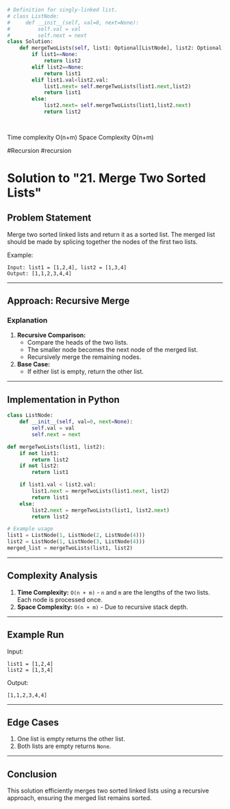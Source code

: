 ```python
# Definition for singly-linked list.
# class ListNode:
#     def __init__(self, val=0, next=None):
#         self.val = val
#         self.next = next
class Solution:
    def mergeTwoLists(self, list1: Optional[ListNode], list2: Optional[ListNode]) -> Optional[ListNode]:
        if list1==None:
            return list2
        elif list2==None:
            return list1
        elif list1.val<list2.val:
            list1.next= self.mergeTwoLists(list1.next,list2)
            return list1
        else:
            list2.next= self.mergeTwoLists(list1,list2.next)
            return list2

        
```


 
Time complexity  O(n+m)
Space Complexity O(n+m)

#Recursion #recursion
# Solution to "21. Merge Two Sorted Lists"

## Problem Statement

Merge two sorted linked lists and return it as a sorted list. The merged list should be made by splicing together the nodes of the first two lists.

Example:

```
Input: list1 = [1,2,4], list2 = [1,3,4]
Output: [1,1,2,3,4,4]
```

---

## Approach: Recursive Merge

### Explanation

1. **Recursive Comparison:**
    - Compare the heads of the two lists.
    - The smaller node becomes the next node of the merged list.
    - Recursively merge the remaining nodes.
2. **Base Case:**
    - If either list is empty, return the other list.

---

## Implementation in Python

```python
class ListNode:
    def __init__(self, val=0, next=None):
        self.val = val
        self.next = next

def mergeTwoLists(list1, list2):
    if not list1:
        return list2
    if not list2:
        return list1

    if list1.val < list2.val:
        list1.next = mergeTwoLists(list1.next, list2)
        return list1
    else:
        list2.next = mergeTwoLists(list1, list2.next)
        return list2

# Example usage
list1 = ListNode(1, ListNode(2, ListNode(4)))
list2 = ListNode(1, ListNode(3, ListNode(4)))
merged_list = mergeTwoLists(list1, list2)
```

---

## Complexity Analysis

1. **Time Complexity:** `O(n + m)` - `n` and `m` are the lengths of the two lists. Each node is processed once.
2. **Space Complexity:** `O(n + m)` - Due to recursive stack depth.

---

## Example Run

Input:

```
list1 = [1,2,4]
list2 = [1,3,4]
```

Output:

```
[1,1,2,3,4,4]
```

---

## Edge Cases

1. One list is empty returns the other list.
2. Both lists are empty returns `None`.

---

## Conclusion

This solution efficiently merges two sorted linked lists using a recursive approach, ensuring the merged list remains sorted.